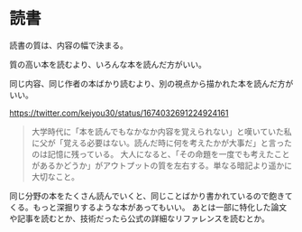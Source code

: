 # 読書

読書の質は、内容の幅で決まる。

質の高い本を読むより、いろんな本を読んだ方がいい。

同じ内容、同じ作者の本ばかり読むより、別の視点から描かれた本を読んだ方がいい。

https://twitter.com/keiyou30/status/1674032691224924161

> 大学時代に「本を読んでもなかなか内容を覚えられない」と嘆いていた私に父が「覚える必要はない。読んだ時に何を考えたかが大事だ」と言ったのは記憶に残っている。
> 大人になると、「その命題を一度でも考えたことがあるかどうか」がアウトプットの質を左右する。単なる暗記より遥かに大切なこと。

同じ分野の本をたくさん読んでいくと、同じことばかり書かれているので飽きてくる。もっと深掘りするような本があってもいい。
あとは一部に特化した論文や記事を読むとか、技術だったら公式の詳細なリファレンスを読むとか。
